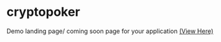 # cryptopoker
Demo landing page/ coming soon page for your application
<a href="https://jeremiahdmoore.github.io/cryptopoker/hero.html">(View Here)</a><br>
